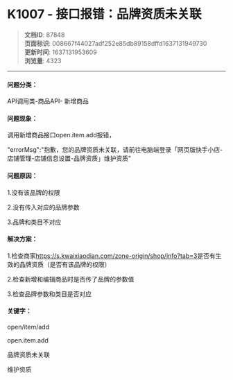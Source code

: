 # K1007 - 接口报错：品牌资质未关联

> **文档ID**: 87848  
> **页面标识**: 008667f44027adf252e85db89158dffd1637131949730  
> **更新时间**: 1637131953609  
> **浏览量**: 4323

---

#### 问题分类：

API调用类-商品API- 新增商品

#### 问题现象：

调用新增商品接口open.item.add报错，

"errorMsg":"抱歉，您的品牌资质未关联，请前往电脑端登录「网页版快手小店-店铺管理-店铺信息设置-品牌资质」维护资质"

#### 问题原因：

1.没有该品牌的权限

2.没有传入对应的品牌参数

3.品牌和类目不对应

#### 解决方案：

1.检查商家<https://s.kwaixiaodian.com/zone-origin/shop/info?tab=3>是否有生效的品牌资质（是否有该品牌的权限）

2.检查新增和编辑商品时是否传了品牌的参数值

3.检查品牌参数和类目是否对应

#### 关键字：

open/item/add

open.item.add

品牌资质未关联

维护资质
